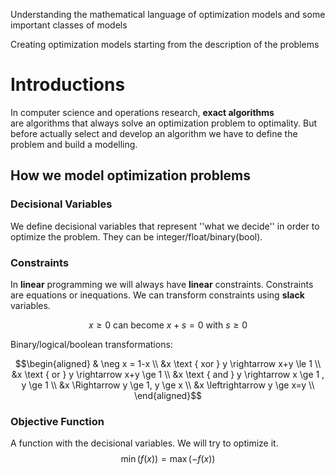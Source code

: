 Understanding the mathematical language of optimization models and some important classes of models

Creating optimization models starting from the description of the problems


# Introductions

In computer science and operations research, **exact algorithms** are algorithms that always solve an optimization problem to optimality. But before actually select and develop an algorithm we have to define the problem and build a modelling. 

## How we model optimization problems

### Decisional Variables 

We define decisional variables that represent ''what we decide'' in order to optimize the problem. They can be integer/float/binary(bool). 


### Constraints 

In **linear** programming we will always have **linear** constraints. Constraints are equations or inequations. We can transform constraints using **slack** variables. 

$$x \ge 0 \text{ can become } x + s = 0 \text{ with } s \ge 0$$

Binary/logical/boolean transformations: 

$$\begin{aligned}
& \neg  x = 1-x \\
&x \text { xor } y \rightarrow x+y \le 1 \\
&x \text { or } y \rightarrow x+y \ge 1 \\
&x \text { and } y \rightarrow x \ge 1 , y \ge 1   \\
&x \Rightarrow y \ge 1, y \ge x \\
&x \leftrightarrow y \ge x=y \\
\end{aligned}$$

### Objective Function 

A function with the decisional variables. We will try to optimize it. $$\min (f(x)) =  \max (-f(x)) $$

